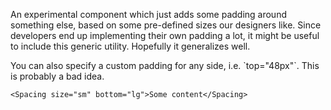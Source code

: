 An experimental component which just adds some padding around something else, based on some pre-defined sizes our designers like. Since developers end up implementing their own padding a lot, it might be useful to include this generic utility. Hopefully it generalizes well.

You can also specify a custom padding for any side, i.e. \`top="48px"\`. This is probably a bad idea.

```
<Spacing size="sm" bottom="lg">Some content</Spacing>
```
